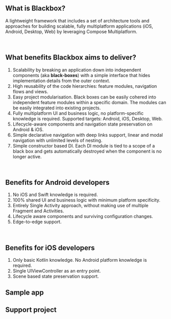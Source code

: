 ## What is Blackbox?

A lightweight framework that includes a set of architecture tools and approaches for building scalable, fully multiplatform applications (iOS, Android, Desktop, Web) by leveraging Compose Multiplatform.

<br/>

## What benefits Blackbox aims to deliver?

1. Scalability by breaking an application down into independent components (aka **black-boxes**) with a simple interface that hides implementation details from the outer context. 
2. High reusability of the code hierarchies: feature modules, navigation flows and views. 
3. Easy project modularisation. Black boxes can be easily cohered into independent feature modules within a specific domain. The modules can be easily integrated into existing projects.
5. Fully multiplatform UI and business logic, no platform-specific knowledge is required. Supported targets: Android, iOS, Desktop, Web.
6. Lifecycle-aware components and navigation state preservation on Android & iOS.
7. Simple declarative navigation with deep links support, linear and modal navigation with unlimited levels of nesting.
8. Simple constructor based DI. Each DI module is tied to a scope of a black box and gets automatically destroyed when the component is no longer active.

<br/>

## Benefits for Android developers

1. No iOS and Swift knowledge is required. 
2. 100% shared UI and business logic with minimum platform specificity.
3. Entirely Single Activity approach, without making use of multiple Fragment and Activities.
4. Lifecycle aware components and surviving configuration changes.
5. Edge-to-edge support.

<br/>

## Benefits for iOS developers

1. Only basic Kotlin knowledge. No Android platform knowledge is required.  
2. Single UIViewController as an entry point. 
3. Scene based state preservation support.


## Sample app


## Support project
